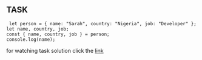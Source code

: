 ## TASK

```
 let person = { name: "Sarah", country: "Nigeria", job: "Developer" };
let name, country, job;
const { name, country, job } = person;
console.log(name);
```

for watching task solution click the [link](https://github.com/Gayane25/Lesson10-Objects/blob/master/1Task.js)
